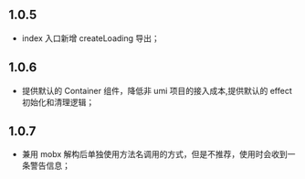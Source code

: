 ## 1.0.5

- index 入口新增 createLoading 导出；

## 1.0.6

- 提供默认的 Container 组件，降低非 umi 项目的接入成本,提供默认的 effect 初始化和清理逻辑；

## 1.0.7

- 兼用 mobx 解构后单独使用方法名调用的方式，但是不推荐，使用时会收到一条警告信息；

